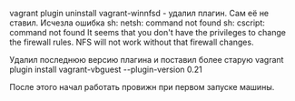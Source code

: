 vagrant plugin uninstall vagrant-winnfsd - удалил плагин. Сам её не ставил. Исчезла ошибка
sh: netsh: command not found
sh: cscript: command not found
It seems that you don't have the privileges to change
the firewall rules. NFS will not work without that
firewall changes.

Удалил последнюю версию плагина и поставил более старую
vagrant plugin install vagrant-vbguest --plugin-version 0.21

После этого начал работать провижн при первом запуске машины.
